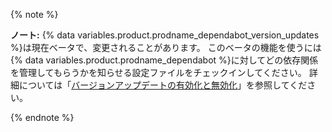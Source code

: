 {% note %}

**ノート:** {% data variables.product.prodname_dependabot_version_updates %}は現在ベータで、変更されることがあります。 このベータの機能を使うには{% data variables.product.prodname_dependabot %}に対してどの依存関係を管理してもらうかを知らせる設定ファイルをチェックインしてください。 詳細については「[バージョンアップデートの有効化と無効化](/github/administering-a-repository/enabling-and-disabling-version-updates)」を参照してください。

{% endnote %}
